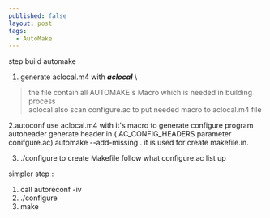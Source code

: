 ```yaml
---
published: false
layout: post
tags:
  - AutoMake
---
```

step build automake 
1. generate aclocal.m4  with  **_aclocal_** \
> the file contain all AUTOMAKE's Macro which is needed in building process\
> aclocal also scan configure.ac to put needed macro to aclocal.m4 file

2.autoconf use aclocal.m4 with it's macro to generate configure program 
  autoheader generate header in ( AC_CONFIG_HEADERS parameter conifgure.ac)
  automake --add-missing . it is used for create makefile.in.
  

3. ./configure to create Makefile follow what configure.ac list up 

simpler step : 
1. call autoreconf -iv 
2. ./configure
3. make
